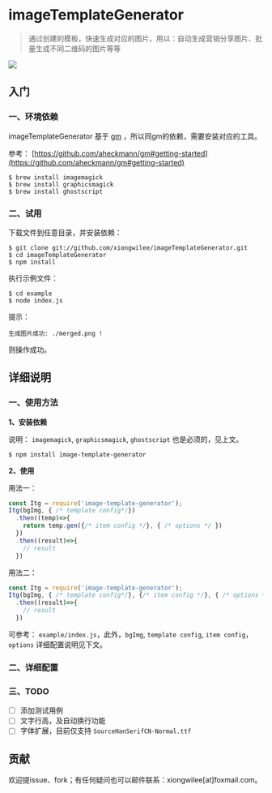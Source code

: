 # imageTemplateGenerator

> 通过创建的模板，快速生成对应的图片，用以：自动生成营销分享图片、批量生成不同二维码的图片等等

![](http://wx4.sinaimg.cn/large/7171171cgy1fr2ks4nozjg20mz0buu0x.gif)

## 入门

### 一、环境依赖

imageTemplateGenerator 基于 [gm](https://github.com/aheckmann/gm) ，所以同gm的依赖，需要安装对应的工具。

参考： [https://github.com/aheckmann/gm#getting-started](https://github.com/aheckmann/gm#getting-started)

```shell
$ brew install imagemagick
$ brew install graphicsmagick
$ brew install ghostscript
```

### 二、试用

下载文件到任意目录，并安装依赖：
```shell
$ git clone git://github.com/xiongwilee/imageTemplateGenerator.git
$ cd imageTemplateGenerator
$ npm install
```

执行示例文件：
```shell
$ cd example
$ node index.js
```

提示：
```
生成图片成功: ./merged.png !
```
则操作成功。

## 详细说明

### 一、使用方法

**1、安装依赖**

说明： `imagemagick`, `graphicsmagick`, `ghostscript` 也是必须的，见上文。

```shell
$ npm install image-template-generator
```

**2、使用**

用法一：
```javascript
const Itg = require('image-template-generator');
Itg(bgImg, { /* template config*/})
  .then((temp)=>{
    return temp.gen({/* item config */}, { /* options */ })
  })
  .then((result)=>{
    // result
  })
```

用法二：
```javascript
const Itg = require('image-template-generator');
Itg(bgImg, { /* template config*/}, {/* item config */}, { /* options */ })
  .then((result)=>{
    // result
  })
```

可参考： `example/index.js`，此外，`bgImg`, `template config`, `item config`，`options` 详细配置说明见下文。

### 二、详细配置

### 三、TODO

- [ ] 添加测试用例 
- [ ] 文字行高，及自动换行功能
- [ ] 字体扩展，目前仅支持 `SourceHanSerifCN-Normal.ttf`

## 贡献

欢迎提issue、fork；有任何疑问也可以邮件联系：xiongwilee[at]foxmail.com。
